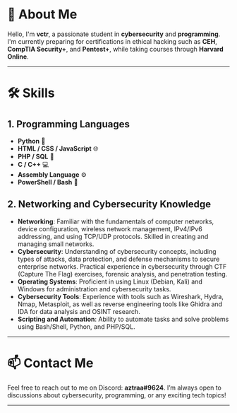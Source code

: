 # 👋 About Me

Hello, I'm **vctr**, a passionate student in **cybersecurity** and **programming**. I'm currently preparing for certifications in ethical hacking such as **CEH**, **CompTIA Security+**, and **Pentest+**, while taking courses through **Harvard Online**.

---

# 🛠️ Skills

## 1. Programming Languages
- **Python** 🐍
- **HTML / CSS / JavaScript** 🌐
- **PHP / SQL** 💾
- **C / C++** 💻
- **Assembly Language** ⚙️
- **PowerShell / Bash** 🔧

## 2. Networking and Cybersecurity Knowledge
- **Networking**: Familiar with the fundamentals of computer networks, device configuration, wireless network management, IPv4/IPv6 addressing, and using TCP/UDP protocols. Skilled in creating and managing small networks.
- **Cybersecurity**: Understanding of cybersecurity concepts, including types of attacks, data protection, and defense mechanisms to secure enterprise networks. Practical experience in cybersecurity through CTF (Capture The Flag) exercises, forensic analysis, and penetration testing.
- **Operating Systems**: Proficient in using Linux (Debian, Kali) and Windows for administration and cybersecurity tasks.
- **Cybersecurity Tools**: Experience with tools such as Wireshark, Hydra, Nmap, Metasploit, as well as reverse engineering tools like Ghidra and IDA for data analysis and OSINT research.
- **Scripting and Automation**: Ability to automate tasks and solve problems using Bash/Shell, Python, and PHP/SQL.

---

# 📫 Contact Me
Feel free to reach out to me on Discord: **aztraa#9624**. I’m always open to discussions about cybersecurity, programming, or any exciting tech topics!

---

